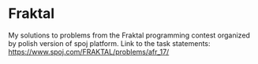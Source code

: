 # Fraktal

My solutions to problems from the Fraktal programming contest organized by polish version of spoj platform.
Link to the task statements: https://www.spoj.com/FRAKTAL/problems/afr_17/
